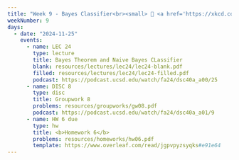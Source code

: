 ```yaml
---
title: "Week 9 - Bayes Classifier<br><small> 📘 <a href='https://xkcd.com/2545/'>xkcd</a>,  <a href='https://xkcd.com/1236/'>xkcd</a>, <a href='https://xkcd.com/2059/'>xkcd</a> .</small>"
weekNumber: 9
days:
  - date: "2024-11-25"
    events:
      - name: LEC 24
        type: lecture
        title: Bayes Theorem and Naive Bayes CLassifier
        blank: resources/lectures/lec24/lec24-blank.pdf
        filled: resources/lectures/lec24/lec24-filled.pdf
        podcast: https://podcast.ucsd.edu/watch/fa24/dsc40a_a00/25
      - name: DISC 8
        type: disc
        title: Groupwork 8
        problems: resources/groupworks/gw08.pdf
        podcast: https://podcast.ucsd.edu/watch/fa24/dsc40a_a01/9
      - name: HW 6 due
        type: hw
        title: <b>Homework 6</b>
        problems: resources/homeworks/hw06.pdf
        template: https://www.overleaf.com/read/jgpvpyzsyqks#e91e64
---
```

